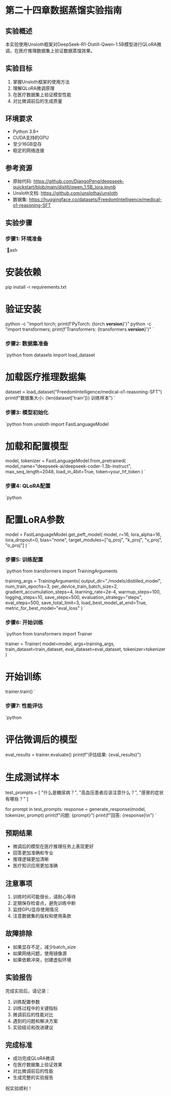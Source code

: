 ﻿# 第二十四章数据蒸馏实验指南

##  实验概述
本实验使用Unsloth框架对DeepSeek-R1-Distill-Qwen-1.5B模型进行QLoRA微调，在医疗推理数据集上验证数据蒸馏效果。

##  实验目标
1. 掌握Unsloth框架的使用方法
2. 理解QLoRA微调原理
3. 在医疗数据集上验证模型性能
4. 对比微调前后的生成质量

##  环境要求
- Python 3.8+
- CUDA支持的GPU
- 至少16GB显存
- 稳定的网络连接

##  参考资源
- 原始代码: https://github.com/DjangoPeng/deepseek-quickstart/blob/main/distill/qwen_1.5B_lora.ipynb
- Unsloth文档: https://github.com/unslothai/unsloth
- 数据集: https://huggingface.co/datasets/FreedomIntelligence/medical-o1-reasoning-SFT

##  实验步骤

### 步骤1: 环境准备
`ash
# 安装依赖
pip install -r requirements.txt

# 验证安装
python -c "import torch; print(f'PyTorch: {torch.__version__}')"
python -c "import transformers; print(f'Transformers: {transformers.__version__}')"
`

### 步骤2: 数据集准备
`python
from datasets import load_dataset

# 加载医疗推理数据集
dataset = load_dataset("FreedomIntelligence/medical-o1-reasoning-SFT")
print(f"数据集大小: {len(dataset['train'])} 训练样本")
`

### 步骤3: 模型初始化
`python
from unsloth import FastLanguageModel

# 加载和配置模型
model, tokenizer = FastLanguageModel.from_pretrained(
    model_name="deepseek-ai/deepseek-coder-1.3b-instruct",
    max_seq_length=2048,
    load_in_4bit=True,
    token=your_hf_token
)
`

### 步骤4: QLoRA配置
`python
# 配置LoRA参数
model = FastLanguageModel.get_peft_model(
    model,
    r=16,
    lora_alpha=16,
    lora_dropout=0,
    bias="none",
    target_modules=["q_proj", "k_proj", "v_proj", "o_proj"]
)
`

### 步骤5: 训练配置
`python
from transformers import TrainingArguments

training_args = TrainingArguments(
    output_dir="./models/distilled_model",
    num_train_epochs=3,
    per_device_train_batch_size=2,
    gradient_accumulation_steps=4,
    learning_rate=2e-4,
    warmup_steps=100,
    logging_steps=10,
    save_steps=500,
    evaluation_strategy="steps",
    eval_steps=500,
    save_total_limit=3,
    load_best_model_at_end=True,
    metric_for_best_model="eval_loss"
)
`

### 步骤6: 开始训练
`python
from transformers import Trainer

trainer = Trainer(
    model=model,
    args=training_args,
    train_dataset=train_dataset,
    eval_dataset=eval_dataset,
    tokenizer=tokenizer
)

# 开始训练
trainer.train()
`

### 步骤7: 性能评估
`python
# 评估微调后的模型
eval_results = trainer.evaluate()
print(f"评估结果: {eval_results}")

# 生成测试样本
test_prompts = [
    "什么是糖尿病？",
    "高血压患者应该注意什么？",
    "感冒的症状有哪些？"
]

for prompt in test_prompts:
    response = generate_response(model, tokenizer, prompt)
    print(f"问题: {prompt}")
    print(f"回答: {response}\\n")
`

##  预期结果
- 微调后的模型在医疗推理任务上表现更好
- 回答更加准确和专业
- 推理逻辑更加清晰
- 医疗知识应用更加准确

##  注意事项
1. 训练时间可能很长，请耐心等待
2. 定期保存检查点，避免训练中断
3. 监控GPU显存使用情况
4. 注意数据集的版权和使用条款

##  故障排除
- 如果显存不足，减少batch_size
- 如果网络问题，使用镜像源
- 如果依赖冲突，创建虚拟环境

##  实验报告
完成实验后，请记录：
1. 训练配置参数
2. 训练过程中的关键指标
3. 微调前后的性能对比
4. 遇到的问题和解决方案
5. 实验结论和改进建议

##  完成标准
-  成功完成QLoRA微调
-  在医疗数据集上验证效果
-  对比微调前后的性能
-  生成完整的实验报告

祝实验顺利！
